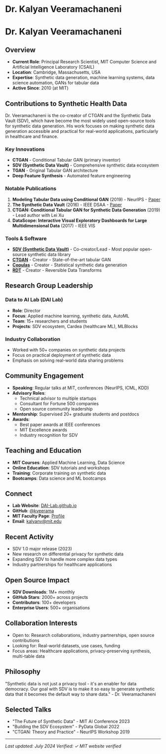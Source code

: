 # Dr. Kalyan Veeramachaneni

# Dr. Kalyan Veeramachaneni

## Overview
- **Current Role**: Principal Research Scientist, MIT Computer Science and Artificial Intelligence Laboratory (CSAIL)
- **Location**: Cambridge, Massachusetts, USA
- **Expertise**: Synthetic data generation, machine learning systems, data science automation, GANs for tabular data
- **Active Since**: 2010 (at MIT)

## Contributions to Synthetic Health Data

Dr. Veeramachaneni is the co-creator of CTGAN and the Synthetic Data Vault (SDV), which have become the most widely used open-source tools for synthetic data generation. His work focuses on making synthetic data generation accessible and practical for real-world applications, particularly in healthcare and finance.

### Key Innovations
- **CTGAN** - Conditional Tabular GAN (primary inventor)
- **SDV (Synthetic Data Vault)** - Comprehensive synthetic data ecosystem
- **TGAN** - Original Tabular GAN architecture
- **Deep Feature Synthesis** - Automated feature engineering

### Notable Publications
1. **Modeling Tabular Data using Conditional GAN** (2019) - NeurIPS - [Paper](https://arxiv.org/abs/1907.00503)
2. **The Synthetic Data Vault** (2016) - IEEE DSAA - [Paper](https://dai.lids.mit.edu/wp-content/uploads/2018/03/SDV.pdf)
3. **CTGAN: Conditional Tabular GAN for Synthetic Data Generation** (2019) - Lead author with Lei Xu
4. **DataScope: Interactive Visual Exploratory Dashboards for Large Multidimensional Data** (2017) - IEEE VIS

### Tools & Software
- **[SDV (Synthetic Data Vault)](https://github.com/sdv-dev/SDV)** - Co-creator/Lead - Most popular open-source synthetic data library
- **[CTGAN](https://github.com/sdv-dev/CTGAN)** - Creator - State-of-the-art tabular GAN
- **[Copulas](https://github.com/sdv-dev/Copulas)** - Creator - Statistical synthetic data generation
- **[RDT](https://github.com/sdv-dev/RDT)** - Creator - Reversible Data Transforms

## Research Group Leadership

### Data to AI Lab (DAI Lab)
- **Role**: Director
- **Focus**: Applied machine learning, synthetic data, AutoML
- **Team**: 15+ researchers and students
- **Projects**: SDV ecosystem, Cardea (healthcare ML), MLBlocks

### Industry Collaboration
- Worked with 50+ companies on synthetic data projects
- Focus on practical deployment of synthetic data
- Emphasis on solving real-world data sharing problems

## Community Engagement
- **Speaking**: Regular talks at MIT, conferences (NeurIPS, ICML, KDD)
- **Advisory Roles**: 
  - Technical advisor to multiple startups
  - Consultant for Fortune 500 companies
  - Open source community leadership
- **Mentorship**: Supervised 20+ graduate students and postdocs
- **Awards**: 
  - Best paper awards at IEEE conferences
  - MIT Excellence awards
  - Industry recognition for SDV

## Teaching and Education
- **MIT Courses**: Applied Machine Learning, Data Science
- **Online Education**: SDV tutorials and workshops
- **Training**: Corporate training on synthetic data
- **Bootcamps**: Data science and ML bootcamps

## Connect
- **Lab Website**: [DAI-Lab.github.io](https://dai-lab.github.io/)
- **GitHub**: [@kveerama](https://github.com/kveerama)
- **MIT Faculty Page**: [Profile](https://kalyan.lids.mit.edu/)
- **Email**: kalyanv@mit.edu

## Recent Activity
- SDV 1.0 major release (2023)
- New research on differential privacy for synthetic data
- Expanding SDV to handle more complex data types
- Industry partnerships for healthcare applications

## Open Source Impact
- **SDV Downloads**: 1M+ monthly
- **GitHub Stars**: 2000+ across projects
- **Contributors**: 100+ developers
- **Enterprise Users**: 500+ organisations

## Collaboration Interests
- Open to: Research collaborations, industry partnerships, open source contributions
- Looking for: Real-world datasets, use cases, funding
- Focus areas: Healthcare applications, privacy-preserving synthesis, multi-table data

## Philosophy

"Synthetic data is not just a privacy tool - it's an enabler for data democracy. Our goal with SDV is to make it so easy to generate synthetic data that it becomes the default way to share data." - Dr. Veeramachaneni

## Selected Talks
- "The Future of Synthetic Data" - MIT AI Conference 2023
- "Building the SDV Ecosystem" - PyData Global 2022
- "CTGAN: Theory and Practice" - NeurIPS Workshop 2019

---
*Last updated: July 2024*
*Verified: ✓ MIT website verified*